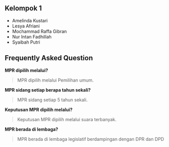 ## Kelompok 1
- Amelinda Kustari
- Lesya Afriani
- Mochammad Raffa Gibran 
- Nur Intan Fadhillah
- Syaibah Putri

## Frequently Asked Question

**MPR dipilih melalui?**
>MPR dipilih melalui Pemilihan umum.

**MPR sidang setiap berapa tahun sekali?**
>MPR sidang setiap 5 tahun sekali.

**Keputusan MPR dipilih melalui?**
>Keputusan MPR dipilih melalui suara terbanyak.

**MPR berada di lembaga?**
> MPR berada di lembaga legislatif berdampingan dengan DPR dan DPD
